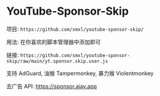 # YouTube-Sponsor-Skip

项目: ```https://github.com/smxl/youtube-sponsor-skip/```

用法: 在你喜欢的脚本管理器中添加即可

链接: ```https://github.com/smxl/youtube-sponsor-skip/raw/main/yt.sponsor.skip.user.js```

支持 AdGuard, 油猴 Tampermonkey, 暴力猴 Violentmonkey

去广告 API: https://sponsor.ajay.app

